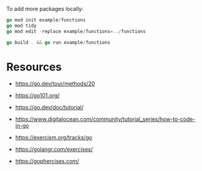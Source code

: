 
To add more packages locally:
```go
go mod init example/functions
go mod tidy
go mod edit -replace example/functions=../functions

go build . && go run example/functions
```
# Resources
- https://go.dev/tour/methods/20
- https://go101.org/
- https://go.dev/doc/tutorial/
- https://www.digitalocean.com/community/tutorial_series/how-to-code-in-go

- https://exercism.org/tracks/go
- https://golangr.com/exercises/
- https://gophercises.com/
